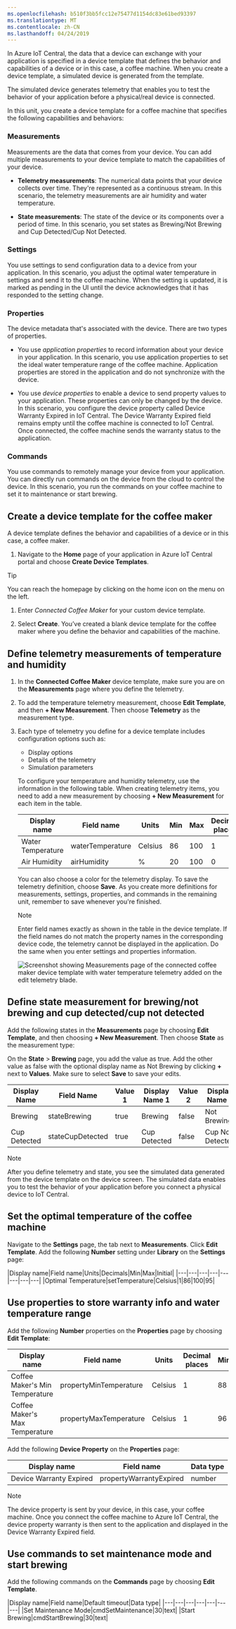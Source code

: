 ```yaml
---
ms.openlocfilehash: b510f3bb5fcc12e75477d1154dc83e61bed93397
ms.translationtype: MT
ms.contentlocale: zh-CN
ms.lasthandoff: 04/24/2019
---
```

In Azure IoT Central, the data that a device can exchange with your application is specified in a device template that defines the behavior and capabilities of a device or in this case, a coffee machine. When you create a device template, a simulated device is generated from the template.

The simulated device generates telemetry that enables you to test the behavior of your application before a physical/real device is connected. 

In this unit, you create a device template for a coffee machine that specifies the following capabilities and behaviors:

### <a name="measurements"></a>Measurements

Measurements are the data that comes from your device. You can add multiple measurements to your device template to match the capabilities of your device.

* **Telemetry measurements**: The numerical data points that your device collects over time. They're represented as a continuous stream. In this scenario, the telemetry measurements are air humidity and water temperature. 

* **State measurements**: The state of the device or its components over a period of time. In this scenario, you set states as Brewing/Not Brewing and Cup Detected/Cup Not Detected.

### <a name="settings"></a>Settings

You use settings to send configuration data to a device from your application. In this scenario, you adjust the optimal water temperature in settings and send it to the coffee machine. When the setting is updated, it is marked as pending in the UI until the device acknowledges that it has responded to the setting change.

### <a name="properties"></a>Properties

The device metadata that's associated with the device. There are two types of properties.

* You use *application properties* to record information about your device in your application. In this scenario, you use application properties to set the ideal water temperature range of the coffee machine. Application properties are stored in the application and do not synchronize with the device. 

* You use *device properties* to enable a device to send property values to your application. These properties can only be changed by the device. In this scenario, you configure the device property called Device Warranty Expired in IoT Central. The Device Warranty Expired field remains empty until the coffee machine is connected to IoT Central. Once connected, the coffee machine sends the warranty status to the application. 

### <a name="commands"></a>Commands

You use commands to remotely manage your device from your application. You can directly run commands on the device from the cloud to control the device. In this scenario, you run the commands on your coffee machine to set it to maintenance or start brewing. 

## <a name="create-a-device-template-for-the-coffee-maker"></a>Create a device template for the coffee maker
A device template defines the behavior and capabilities of a device or in this case, a coffee maker.

1. Navigate to the **Home** page of your application in Azure IoT Central portal and choose **Create Device Templates**.

> [!TIP]
> You can reach the homepage by clicking on the home icon on the menu on the left.

1. Enter *Connected Coffee Maker* for your custom device template. 
 
1. Select **Create**. You’ve created a blank device template for the coffee maker where you define the behavior and capabilities of the machine. 

## <a name="define-telemetry-measurements-of-temperature-and-humidity"></a>Define telemetry measurements of temperature and humidity
1. In the **Connected Coffee Maker** device template, make sure you are on the **Measurements** page where you define the telemetry. 

1. To add the temperature telemetry measurement, choose **Edit Template**, and then **+ New Measurement**. Then choose **Telemetry** as the measurement type.

1. Each type of telemetry you define for a device template includes configuration options such as:
    * Display options
    * Details of the telemetry
    * Simulation parameters

    To configure your temperature and humidity telemetry, use the information in the following table. When creating telemetry items, you need to add a new measurement by choosing **+ New Measurement** for each item in the table.
    
    |Display name|Field name|Units|Min|Max|Decimal places|
    |---|---|---|---|---|---|
    |Water Temperature|waterTemperature|Celsius|86|100|1|
    |Air Humidity|airHumidity|%|20|100|0|
   
    You can also choose a color for the telemetry display. To save the telemetry definition, choose **Save**. As you create more definitions for measurements, settings, properties, and commands in the remaining unit, remember to save whenever you're finished.  

    > [!NOTE]
    > Enter field names exactly as shown in the table in the device template. If the field names do not match the property names in the corresponding device code, the telemetry cannot be displayed in the application. Do the same when you enter settings and properties information.

    ![Screenshot showing Measurements page of the connected coffee maker device template with water temperature telemetry added on the edit telemetry blade.](../media/2-device-template-a.png)

## <a name="define-state-measurement-for-brewingnot-brewing-and-cup-detectedcup-not-detected"></a>Define state measurement for brewing/not brewing and cup detected/cup not detected
Add the following states in the **Measurements** page by choosing **Edit Template**, and then choosing **+ New Measurement**. Then choose **State** as the measurement type:

On the **State** > **Brewing** page, you add the value as true. Add the other value as false with the optional display name as Not Brewing by clicking **+** next to **Values**. Make sure to select **Save** to save your edits.

   |Display Name|Field Name|Value 1|Display Name 1|Value 2|Display Name 2|
   |---|---|---|---|---|---|
   |Brewing|stateBrewing|true|Brewing|false|Not Brewing|
   |Cup Detected|stateCupDetected|true|Cup Detected|false|Cup Not Detected|

> [!NOTE]
> After you define telemetry and state, you see the simulated data generated from the device template on the device screen. The simulated data enables you to test the behavior of your application before you connect a physical device to IoT Central. 

## <a name="set-the-optimal-temperature-of-the-coffee-machine"></a>Set the optimal temperature of the coffee machine
Navigate to the **Settings** page, the tab next to **Measurements**. Click **Edit Template**. Add the following **Number** setting under **Library** on the **Settings** page:

|Display name|Field name|Units|Decimals|Min|Max|Initial|
|---|---|---|---|---|---|---|---|
|Optimal Temperature|setTemperature|Celsius|1|86|100|95|

## <a name="use-properties-to-store-warranty-info-and-water-temperature-range"></a>Use properties to store warranty info and water temperature range

Add the following **Number** properties on the **Properties** page by choosing **Edit Template**:

|Display name|Field name|Units|Decimal places|Min|Max|Initial
|---|---|---|---|---|---|---|
|Coffee Maker's Min Temperature|propertyMinTemperature|Celsius|1|88|92|90|
|Coffee Maker's Max Temperature|propertyMaxTemperature|Celsius|1|96|99|98| 

Add the following **Device Property** on the **Properties** page:

   |Display name|Field name|Data type|
   |---|---|---|
   |Device Warranty Expired|propertyWarrantyExpired|number|

> [!NOTE]
> The device property is sent by your device, in this case, your coffee machine. Once you connect the coffee machine to Azure IoT Central, the device property warranty is then sent to the application and displayed in the Device Warranty Expired field. 

## <a name="use-commands-to-set-maintenance-mode-and-start-brewing"></a>Use commands to set maintenance mode and start brewing

Add the following commands on the **Commands** page by choosing **Edit Template**.

|Display name|Field name|Default timeout|Data type|
|---|---|---|---|---|---|---|
|Set Maintenance Mode|cmdSetMaintenance|30|text| 
|Start Brewing|cmdStartBrewing|30|text|